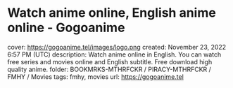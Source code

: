 # Watch anime online, English anime online - Gogoanime

cover: https://gogoanime.tel/images/logo.png
created: November 23, 2022 6:57 PM (UTC)
description: Watch anime online in English. You can watch free series and movies online and English subtitle. Free download high quality anime.
folder: BOOKMRKS-MTHRFCKR / PIRACY-MTHRFCKR / FMHY / Movies
tags: fmhy, movies
url: https://gogoanime.tel